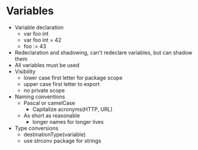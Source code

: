 # Variables

- Variable declaration
    - var foo int
    - var foo int = 42
    - foo := 43
- Redeclaration and shadowing, can't redeclare variables, but can shadow them
- All variables must be used
- Visibility
    - lower case first letter for package scope
    - upper case first letter to export
    - no private scope
- Naming conventions
    - Pascal or camelCase
        - Capitalize acronyms(HTTP, URL)
    - As short as reasonable
        - longer names for longer lives
- Type conversions
    - destinationType(variable)
    - use strconv package for strings